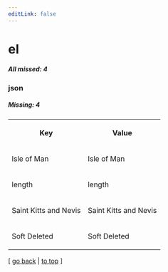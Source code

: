 ```yaml
---
editLink: false
---
```


# el

##### All missed: 4


### json

##### Missing: 4

<table width="100%">
<tr><th width="50%">

Key

</th><th width="50%">

Value

</th></tr>
<tr><td width="50%">

Isle of Man

</td><td width="50%">

Isle of Man

</td></tr>
<tr><td width="50%">

length

</td><td width="50%">

length

</td></tr>
<tr><td width="50%">

Saint Kitts and Nevis

</td><td width="50%">

Saint Kitts and Nevis

</td></tr>
<tr><td width="50%">

Soft Deleted

</td><td width="50%">

Soft Deleted

</td></tr>
</table>

[ [go back](../status.md) | [to top](#) ]

